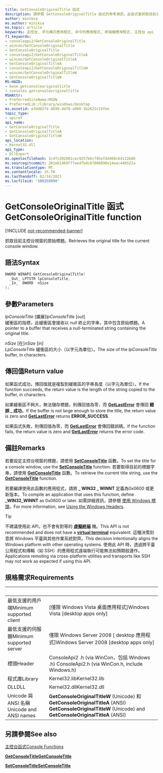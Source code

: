 ```yaml
---
title: GetConsoleOriginalTitle 函式
description: 請參閱 GetConsoleOriginalTitle 函式的參考資訊，此函式會抓取目前主控台視窗的原始標題。
author: miniksa
ms.author: miniksa
ms.topic: article
keywords: 主控台, 字元模式應用程式, 命令列應用程式, 終端機應用程式, 主控台 api
f1_keywords:
- consoleapi2/GetConsoleOriginalTitle
- wincon/GetConsoleOriginalTitle
- GetConsoleOriginalTitle
- consoleapi2/GetConsoleOriginalTitleA
- wincon/GetConsoleOriginalTitleA
- GetConsoleOriginalTitleA
- consoleapi2/GetConsoleOriginalTitleW
- wincon/GetConsoleOriginalTitleW
- GetConsoleOriginalTitleW
MS-HAID:
- base.getconsoleoriginaltitle
- consoles.getconsoleoriginaltitle
MSHAttr:
- PreferredSiteName:MSDN
- PreferredLib:/library/windows/desktop
ms.assetid: e3dd02f4-4899-4df0-a960-3b2625c15fee
topic_type:
- apiref
api_name:
- GetConsoleOriginalTitle
- GetConsoleOriginalTitleA
- GetConsoleOriginalTitleW
api_location:
- Kernel32.dll
api_type:
- DllExport
ms.openlocfilehash: 3c4fc202601cec9257b6cf95efdd460c64122b80
ms.sourcegitcommit: 281eb1469f77ae4fb4c67806898e14eac440522a
ms.translationtype: MT
ms.contentlocale: zh-TW
ms.lasthandoff: 02/14/2021
ms.locfileid: "100358998"
---
```

# <a name="getconsoleoriginaltitle-function"></a><span data-ttu-id="5dc59-104">GetConsoleOriginalTitle 函式</span><span class="sxs-lookup"><span data-stu-id="5dc59-104">GetConsoleOriginalTitle function</span></span>

[!INCLUDE [not-recommended-banner](./includes/not-recommended-banner.md)]

<span data-ttu-id="5dc59-105">抓取目前主控台視窗的原始標題。</span><span class="sxs-lookup"><span data-stu-id="5dc59-105">Retrieves the original title for the current console window.</span></span>

## <a name="syntax"></a><span data-ttu-id="5dc59-106">語法</span><span class="sxs-lookup"><span data-stu-id="5dc59-106">Syntax</span></span>

```C
DWORD WINAPI GetConsoleOriginalTitle(
  _Out_ LPTSTR lpConsoleTitle,
  _In_  DWORD  nSize
);
```

## <a name="parameters"></a><span data-ttu-id="5dc59-107">參數</span><span class="sxs-lookup"><span data-stu-id="5dc59-107">Parameters</span></span>

<span data-ttu-id="5dc59-108">*lpConsoleTitle* \[擴展\]</span><span class="sxs-lookup"><span data-stu-id="5dc59-108">*lpConsoleTitle* \[out\]</span></span>  
<span data-ttu-id="5dc59-109">緩衝區的指標，此緩衝區會接收以 null 終止的字串，其中包含原始標題。</span><span class="sxs-lookup"><span data-stu-id="5dc59-109">A pointer to a buffer that receives a null-terminated string containing the original title.</span></span>

<span data-ttu-id="5dc59-110">*nSize* \[在\]</span><span class="sxs-lookup"><span data-stu-id="5dc59-110">*nSize* \[in\]</span></span>  
<span data-ttu-id="5dc59-111">*LpConsoleTitle* 緩衝區的大小（以字元為單位）。</span><span class="sxs-lookup"><span data-stu-id="5dc59-111">The size of the *lpConsoleTitle* buffer, in characters.</span></span>

## <a name="return-value"></a><span data-ttu-id="5dc59-112">傳回值</span><span class="sxs-lookup"><span data-stu-id="5dc59-112">Return value</span></span>

<span data-ttu-id="5dc59-113">如果函式成功，傳回值就是複製到緩衝區的字串長度（以字元為單位）。</span><span class="sxs-lookup"><span data-stu-id="5dc59-113">If the function succeeds, the return value is the length of the string copied to the buffer, in characters.</span></span>

<span data-ttu-id="5dc59-114">如果緩衝區不夠大，無法儲存標題，則傳回值為零，而 [**GetLastError**](/windows/win32/api/errhandlingapi/nf-errhandlingapi-getlasterror) 會傳回 **錯誤 \_ 成功**。</span><span class="sxs-lookup"><span data-stu-id="5dc59-114">If the buffer is not large enough to store the title, the return value is zero and [**GetLastError**](/windows/win32/api/errhandlingapi/nf-errhandlingapi-getlasterror) returns **ERROR\_SUCCESS**.</span></span>

<span data-ttu-id="5dc59-115">如果函式失敗，則傳回值為零，而 [**GetLastError**](/windows/win32/api/errhandlingapi/nf-errhandlingapi-getlasterror) 會傳回錯誤碼。</span><span class="sxs-lookup"><span data-stu-id="5dc59-115">If the function fails, the return value is zero and [**GetLastError**](/windows/win32/api/errhandlingapi/nf-errhandlingapi-getlasterror) returns the error code.</span></span>

## <a name="remarks"></a><span data-ttu-id="5dc59-116">備註</span><span class="sxs-lookup"><span data-stu-id="5dc59-116">Remarks</span></span>

<span data-ttu-id="5dc59-117">若要設定主控台視窗的標題，請使用 [**SetConsoleTitle**](setconsoletitle.md) 函數。</span><span class="sxs-lookup"><span data-stu-id="5dc59-117">To set the title for a console window, use the [**SetConsoleTitle**](setconsoletitle.md) function.</span></span> <span data-ttu-id="5dc59-118">若要取得目前的標題字串，請使用 [**GetConsoleTitle**](getconsoletitle.md) 函數。</span><span class="sxs-lookup"><span data-stu-id="5dc59-118">To retrieve the current title string, use the [**GetConsoleTitle**](getconsoletitle.md) function.</span></span>

<span data-ttu-id="5dc59-119">若要編譯使用此函數的應用程式，請將 **\_ WIN32 \_ WINNT** 定義為0x0600 或更新版本。</span><span class="sxs-lookup"><span data-stu-id="5dc59-119">To compile an application that uses this function, define **\_WIN32\_WINNT** as 0x0600 or later.</span></span> <span data-ttu-id="5dc59-120">如需詳細資訊，請參閱 [使用 Windows 標頭](/windows/win32/winprog/using-the-windows-headers)。</span><span class="sxs-lookup"><span data-stu-id="5dc59-120">For more information, see [Using the Windows Headers](/windows/win32/winprog/using-the-windows-headers).</span></span>

> [!TIP]
> <span data-ttu-id="5dc59-121">不建議使用此 API，也不會有對等的 **[虛擬終端](console-virtual-terminal-sequences.md)** 機。</span><span class="sxs-lookup"><span data-stu-id="5dc59-121">This API is not recommended and does not have a **[virtual terminal](console-virtual-terminal-sequences.md)** equivalent.</span></span> <span data-ttu-id="5dc59-122">這種決策刻意將 Windows 平臺與其他作業系統對齊。</span><span class="sxs-lookup"><span data-stu-id="5dc59-122">This decision intentionally aligns the Windows platform with other operating systems.</span></span> <span data-ttu-id="5dc59-123">使用此 API 時，透過跨平臺公用程式和傳輸（如 SSH）的應用程式遠端執行可能無法如預期般運作。</span><span class="sxs-lookup"><span data-stu-id="5dc59-123">Applications remoting via cross-platform utilities and transports like SSH may not work as expected if using this API.</span></span>

## <a name="requirements"></a><span data-ttu-id="5dc59-124">規格需求</span><span class="sxs-lookup"><span data-stu-id="5dc59-124">Requirements</span></span>

| &nbsp; | &nbsp; |
|-|-|
| <span data-ttu-id="5dc59-125">最低支援的用戶端</span><span class="sxs-lookup"><span data-stu-id="5dc59-125">Minimum supported client</span></span> | <span data-ttu-id="5dc59-126">\[僅限 Windows Vista 桌面應用程式\]</span><span class="sxs-lookup"><span data-stu-id="5dc59-126">Windows Vista \[desktop apps only\]</span></span> |
| <span data-ttu-id="5dc59-127">最低支援的伺服器</span><span class="sxs-lookup"><span data-stu-id="5dc59-127">Minimum supported server</span></span> | <span data-ttu-id="5dc59-128">僅限 Windows Server 2008 \[ desktop 應用程式\]</span><span class="sxs-lookup"><span data-stu-id="5dc59-128">Windows Server 2008 \[desktop apps only\]</span></span> |
| <span data-ttu-id="5dc59-129">標頭</span><span class="sxs-lookup"><span data-stu-id="5dc59-129">Header</span></span> | <span data-ttu-id="5dc59-130">ConsoleApi2 .h (via WinCon，包括 Windows .h) </span><span class="sxs-lookup"><span data-stu-id="5dc59-130">ConsoleApi2.h (via WinCon.h, include Windows.h)</span></span> |
| <span data-ttu-id="5dc59-131">程式庫</span><span class="sxs-lookup"><span data-stu-id="5dc59-131">Library</span></span> | <span data-ttu-id="5dc59-132">Kernel32.lib</span><span class="sxs-lookup"><span data-stu-id="5dc59-132">Kernel32.lib</span></span> |
| <span data-ttu-id="5dc59-133">DLL</span><span class="sxs-lookup"><span data-stu-id="5dc59-133">DLL</span></span> | <span data-ttu-id="5dc59-134">Kernel32.dll</span><span class="sxs-lookup"><span data-stu-id="5dc59-134">Kernel32.dll</span></span> |
| <span data-ttu-id="5dc59-135">Unicode 與 ANSI 名稱</span><span class="sxs-lookup"><span data-stu-id="5dc59-135">Unicode and ANSI names</span></span> | <span data-ttu-id="5dc59-136">**GetConsoleOriginalTitleW** (Unicode) 和 **GetConsoleOriginalTitleA** (ANSI) </span><span class="sxs-lookup"><span data-stu-id="5dc59-136">**GetConsoleOriginalTitleW** (Unicode) and **GetConsoleOriginalTitleA** (ANSI)</span></span> |

## <a name="see-also"></a><span data-ttu-id="5dc59-137">另請參閱</span><span class="sxs-lookup"><span data-stu-id="5dc59-137">See also</span></span>

[<span data-ttu-id="5dc59-138">主控台函式</span><span class="sxs-lookup"><span data-stu-id="5dc59-138">Console Functions</span></span>](console-functions.md)

[<span data-ttu-id="5dc59-139">**GetConsoleTitle**</span><span class="sxs-lookup"><span data-stu-id="5dc59-139">**GetConsoleTitle**</span></span>](getconsoletitle.md)

[<span data-ttu-id="5dc59-140">**SetConsoleTitle**</span><span class="sxs-lookup"><span data-stu-id="5dc59-140">**SetConsoleTitle**</span></span>](setconsoletitle.md)